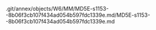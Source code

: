 .git/annex/objects/W6/MM/MD5E-s1153--8b06f3cb107f434ad054b597fdc1339e.md/MD5E-s1153--8b06f3cb107f434ad054b597fdc1339e.md